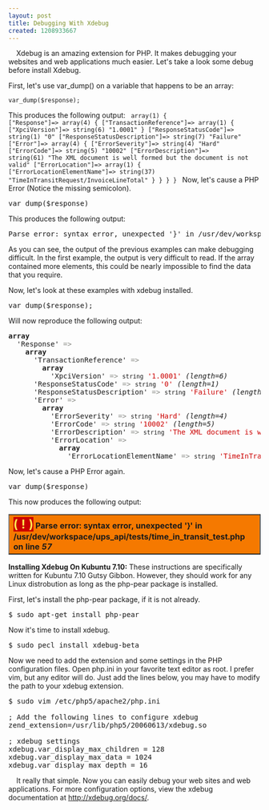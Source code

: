 ```yaml
---
layout: post
title: Debugging With Xdebug
created: 1208933667
---
```

&nbsp;&nbsp;&nbsp;&nbsp;Xdebug is an amazing extension for PHP.  It makes debugging your websites and web applications much easier.  Let's take a look some debug before install Xdebug.

First, let's use var_dump() on a variable that happens to be an array:

<code language="php">var_dump($response);</code>

This produces the following output:
<code>
array(1) { ["Response"]=>  array(4) { ["TransactionReference"]=>  array(1) { ["XpciVersion"]=>  string(6) "1.0001" } ["ResponseStatusCode"]=>  string(1) "0" ["ResponseStatusDescription"]=>  string(7) "Failure" ["Error"]=>  array(4) { ["ErrorSeverity"]=>  string(4) "Hard" ["ErrorCode"]=>  string(5) "10002" ["ErrorDescription"]=>  string(61) "The XML document is well formed but the document is not valid" ["ErrorLocation"]=>  array(1) { ["ErrorLocationElementName"]=>  string(37) "TimeInTransitRequest/InvoiceLineTotal" } } } }
</code>
Now, let's cause a PHP Error (Notice the missing semicolon).

<pre class="brush: php; toolbar: false;">
var_dump($response)
</pre>

This produces the following output:
<pre class="brush: php; toolbar: false;">
Parse error: syntax error, unexpected '}' in /usr/dev/workspace/ups_api/tests/time_in_transit_test.php on line 57
</pre>

As you can see, the output of the previous examples can make debugging difficult.  In the first example, the output is very difficult to read.  If the array contained more elements, this could be nearly impossible to find the data that you require.

Now, let's look at these examples with xdebug installed.

<pre class="brush: php; toolbar: false;">
var_dump($response);
</pre>

Will now reproduce the following output:
<pre dir="ltr">
<b>array</b>
  'Response' <font color="#888a85">=&gt;</font> 
    <b>array</b>
      'TransactionReference' <font color="#888a85">=&gt;</font> 
        <b>array</b>
          'XpciVersion' <font color="#888a85">=&gt;</font> <small>string</small> <font color="#cc0000">'1.0001'</font> <i>(length=6)</i>
      'ResponseStatusCode' <font color="#888a85">=&gt;</font> <small>string</small> <font color="#cc0000">'0'</font> <i>(length=1)</i>
      'ResponseStatusDescription' <font color="#888a85">=&gt;</font> <small>string</small> <font color="#cc0000">'Failure'</font> <i>(length=7)</i>
      'Error' <font color="#888a85">=&gt;</font> 
        <b>array</b>
          'ErrorSeverity' <font color="#888a85">=&gt;</font> <small>string</small> <font color="#cc0000">'Hard'</font> <i>(length=4)</i>
          'ErrorCode' <font color="#888a85">=&gt;</font> <small>string</small> <font color="#cc0000">'10002'</font> <i>(length=5)</i>
          'ErrorDescription' <font color="#888a85">=&gt;</font> <small>string</small> <font color="#cc0000">'The XML document is well formed but the document is not valid'</font> <i>(length=61)</i>
          'ErrorLocation' <font color="#888a85">=&gt;</font> 
            <b>array</b>
              'ErrorLocationElementName' <font color="#888a85">=&gt;</font> <small>string</small> <font color="#cc0000">'TimeInTransitRequest/InvoiceLineTotal'</font> <i>(length=37)</i>
</pre>

Now, let's cause a PHP Error again.

<pre class="brush: php; toolbar: false;">
var_dump($response)
</pre>

This now produces the following output:
<table dir="ltr" border="1" cellspacing="0" cellpadding="1"><tbody>
<tr>
    <th style="background: #f57900; text-align: left;"' colspan="5">
        <span style="background-color: #cc0000; color: #fce94f; font-size: x-large;">( ! )</span> Parse error: syntax error, unexpected '}' in /usr/dev/workspace/ups_api/tests/time_in_transit_test.php on line <i>57</i>
    </th>
</tr>
</tbody></table>

<strong>Installing Xdebug On Kubuntu 7.10:</strong>
These instructions are specifically written for Kubuntu 7.10 Gutsy Gibbon. However, they should work for any Linux distrobution as long as the php-pear package is installed.

First, let's install the php-pear package, if it is not already.
<pre class="brush: bash; toolbar: false;">
$ sudo apt-get install php-pear
</pre>

Now it's time to install xdebug.
<pre class="brush: bash; toolbar: false;">
$ sudo pecl install xdebug-beta
</pre>

Now we need to add the extension and some settings in the PHP configuration files.  Open php.ini in your favorite text editor as root.  I prefer vim, but any editor will do.  Just add the lines below, you may have to modify the path to your xdebug extension.
<pre class="brush: bash; toolbar: false;">
$ sudo vim /etc/php5/apache2/php.ini

; Add the following lines to configure xdebug
zend_extension=/usr/lib/php5/20060613/xdebug.so

; xdebug settings
xdebug.var_display_max_children = 128
xdebug.var_display_max_data = 1024
xdebug.var_display_max_depth = 16
</pre>

&nbsp;&nbsp;&nbsp;&nbsp;It really that simple.  Now you can easily debug your web sites and web applications.  For more configuration options, view the xdebug documentation at <a href="http://xdebug.org/docs/">http://xdebug.org/docs/</a>.
